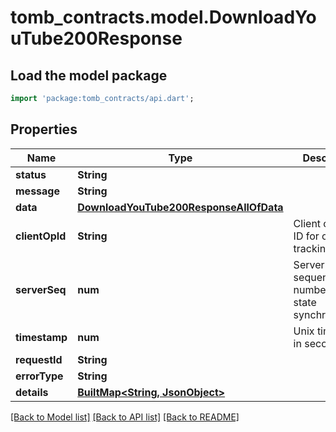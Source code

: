 # tomb_contracts.model.DownloadYouTube200Response

## Load the model package
```dart
import 'package:tomb_contracts/api.dart';
```

## Properties
Name | Type | Description | Notes
------------ | ------------- | ------------- | -------------
**status** | **String** |  | 
**message** | **String** |  | 
**data** | [**DownloadYouTube200ResponseAllOfData**](DownloadYouTube200ResponseAllOfData.md) |  | [optional] 
**clientOpId** | **String** | Client operation ID for operation tracking | [optional] 
**serverSeq** | **num** | Server sequence number for state synchronization | [optional] 
**timestamp** | **num** | Unix timestamp in seconds | 
**requestId** | **String** |  | [optional] 
**errorType** | **String** |  | [optional] 
**details** | [**BuiltMap&lt;String, JsonObject&gt;**](JsonObject.md) |  | [optional] 

[[Back to Model list]](../README.md#documentation-for-models) [[Back to API list]](../README.md#documentation-for-api-endpoints) [[Back to README]](../README.md)


